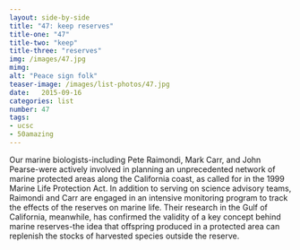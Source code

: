 ```yaml
---
layout: side-by-side
title: "47: keep reserves"
title-one: "47"
title-two: "keep"
title-three: "reserves"
img: /images/47.jpg
mimg: 
alt: "Peace sign folk"
teaser-image: /images/list-photos/47.jpg
date:   2015-09-16
categories: list
number: 47
tags:
- ucsc
- 50amazing
---
```

Our marine biologists-including Pete Raimondi, Mark Carr, and John Pearse-were actively involved in planning an unprecedented network of marine protected areas along the California coast, as called for in the 1999 Marine Life Protection Act. In addition to serving on science advisory teams, Raimondi and Carr are engaged in an intensive monitoring program to track the effects of the reserves on marine life. Their research in the Gulf of California, meanwhile, has confirmed the validity of a key concept behind marine reserves-the idea that offspring produced in a protected area can replenish the stocks of harvested species outside the reserve.
